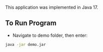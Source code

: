 This application was implemented in Java 17.

## **To Run Program** 

* Navigate to demo folder, then enter:
```sh
java -jar demo.jar
```

